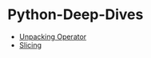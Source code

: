 # Python-Deep-Dives

* [Unpacking Operator](./Unpacking-Operator.ipynb)
* [Slicing](./Slicing.ipynb)
